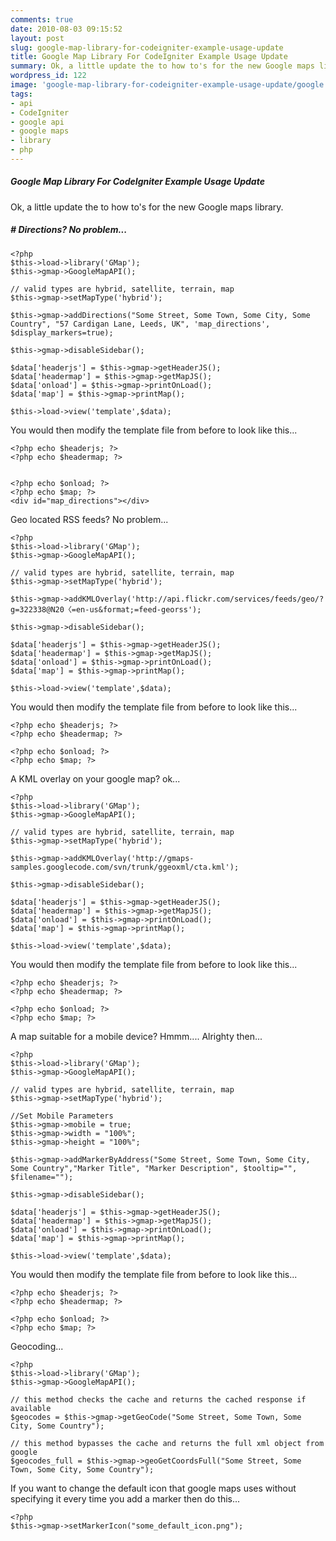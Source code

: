 ```yaml
---
comments: true
date: 2010-08-03 09:15:52
layout: post
slug: google-map-library-for-codeigniter-example-usage-update
title: Google Map Library For CodeIgniter Example Usage Update
summary: Ok, a little update the to how to's for the new Google maps library. Including; directions, geolocated RSS feeds, KML overlays and maps for mobile.
wordpress_id: 122
image: 'google-map-library-for-codeigniter-example-usage-update/google.png'
tags:
- api
- CodeIgniter
- google api
- google maps
- library
- php
---
```


#####  Google Map Library For CodeIgniter Example Usage Update

Ok, a little update the to how to's for the new Google maps library.

##### # Directions? No problem...

    <?php 
    $this->load->library('GMap');
    $this->gmap->GoogleMapAPI();

    // valid types are hybrid, satellite, terrain, map
    $this->gmap->setMapType('hybrid');

    $this->gmap->addDirections("Some Street, Some Town, Some City, Some Country", "57 Cardigan Lane, Leeds, UK", 'map_directions', $display_markers=true);

    $this->gmap->disableSidebar();

    $data['headerjs'] = $this->gmap->getHeaderJS();
    $data['headermap'] = $this->gmap->getMapJS();
    $data['onload'] = $this->gmap->printOnLoad();
    $data['map'] = $this->gmap->printMap();
     
    $this->load->view('template',$data);

You would then modify the template file from before to look like this...

    <?php echo $headerjs; ?>
    <?php echo $headermap; ?>


    <?php echo $onload; ?>
    <?php echo $map; ?>
    <div id="map_directions"></div>

Geo located RSS feeds? No problem...

    <?php
    $this->load->library('GMap');
    $this->gmap->GoogleMapAPI();

    // valid types are hybrid, satellite, terrain, map
    $this->gmap->setMapType('hybrid');

    $this->gmap->addKMLOverlay('http://api.flickr.com/services/feeds/geo/?g=322338@N20〈=en-us&format;=feed-georss');

    $this->gmap->disableSidebar();

    $data['headerjs'] = $this->gmap->getHeaderJS();
    $data['headermap'] = $this->gmap->getMapJS();
    $data['onload'] = $this->gmap->printOnLoad();
    $data['map'] = $this->gmap->printMap();
     
    $this->load->view('template',$data);

You would then modify the template file from before to look like this...

    <?php echo $headerjs; ?>
    <?php echo $headermap; ?>

    <?php echo $onload; ?>
    <?php echo $map; ?>

A KML overlay on your google map? ok...

    <?php
    $this->load->library('GMap');
    $this->gmap->GoogleMapAPI();

    // valid types are hybrid, satellite, terrain, map
    $this->gmap->setMapType('hybrid');

    $this->gmap->addKMLOverlay('http://gmaps-samples.googlecode.com/svn/trunk/ggeoxml/cta.kml');

    $this->gmap->disableSidebar();

    $data['headerjs'] = $this->gmap->getHeaderJS();
    $data['headermap'] = $this->gmap->getMapJS();
    $data['onload'] = $this->gmap->printOnLoad();
    $data['map'] = $this->gmap->printMap();
     
    $this->load->view('template',$data);

You would then modify the template file from before to look like this...

    <?php echo $headerjs; ?>
    <?php echo $headermap; ?>

    <?php echo $onload; ?>
    <?php echo $map; ?>

A map suitable for a mobile device? Hmmm.... Alrighty then...

    <?php
    $this->load->library('GMap');
    $this->gmap->GoogleMapAPI();

    // valid types are hybrid, satellite, terrain, map
    $this->gmap->setMapType('hybrid');

    //Set Mobile Parameters
    $this->gmap->mobile = true;
    $this->gmap->width = "100%";
    $this->gmap->height = "100%";

    $this->gmap->addMarkerByAddress("Some Street, Some Town, Some City, Some Country","Marker Title", "Marker Description", $tooltip="", $filename="");

    $this->gmap->disableSidebar();

    $data['headerjs'] = $this->gmap->getHeaderJS();
    $data['headermap'] = $this->gmap->getMapJS();
    $data['onload'] = $this->gmap->printOnLoad();
    $data['map'] = $this->gmap->printMap();
     
    $this->load->view('template',$data);

You would then modify the template file from before to look like this...

    <?php echo $headerjs; ?>
    <?php echo $headermap; ?>

    <?php echo $onload; ?>
    <?php echo $map; ?>

Geocoding...

    <?php
    $this->load->library('GMap');
    $this->gmap->GoogleMapAPI();

    // this method checks the cache and returns the cached response if available
    $geocodes = $this->gmap->getGeoCode("Some Street, Some Town, Some City, Some Country");

    // this method bypasses the cache and returns the full xml object from google
    $geocodes_full = $this->gmap->geoGetCoordsFull("Some Street, Some Town, Some City, Some Country");

If you want to change the default icon that google maps uses without specifying it every time you add a marker then do this...

    <?php
    $this->gmap->setMarkerIcon("some_default_icon.png");
